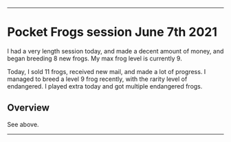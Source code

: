 
***

# Pocket Frogs session June 7th 2021

I had a very length session today, and made a decent amount of money, and began breeding 8 new frogs. My max frog level is currently 9.

Today, I sold 11 frogs, received new mail, and made a lot of progress. I managed to breed a level 9 frog recently, with the rarity level of endangered. I played extra today and got multiple endangered frogs.

## Overview

See above.

***
